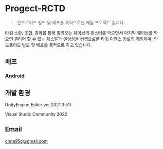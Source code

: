 # Progect-RCTD
> 안드로이드 빌드 및 배포를 목적으로한 게임 프로젝트 입니다.

타워 소환, 조합, 강화를 통해 밀려오는 웨이브의 몬스터를 막으면서 마지막 웨이브를 막으면 클리어 할 수 있는 체스말과 랜덤성을 컨셉으로한 타워 디팬스 장르의 게임이며, 안드로이드 빌드 및 배포를 목적으로 하고 있습니다.

## 배포
### [Android](https://play.google.com/store/apps/details?id=com.JOMLIFECo.RCTD&pli=1)


## 개발 환경

UnityEngine
Editor ver.2021.3.51f

Visual Studio
Community 2022

## Email

chna95g@gmail.com

